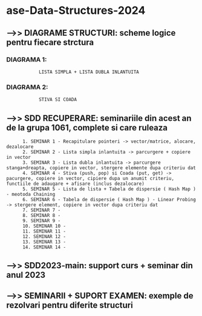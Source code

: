 # ase-Data-Structures-2024
 
## -->> DIAGRAME STRUCTURI: scheme logice pentru fiecare strctura
   ### DIAGRAMA 1: 
                LISTA SIMPLA + LISTA DUBLA INLANTUITA
   ### DIAGRAMA 2:
                STIVA SI COADA 

## -->> SDD RECUPERARE: seminariile din acest an de la grupa 1061, complete si care ruleaza
          1. SEMINAR 1 - Recapitulare pointeri -> vector/matrice, alocare, dezalocare 
          2. SEMINAR 2 - Lista simpla inlantuita -> parcurgere + copiere in vector 
          3. SEMINAR 3 - Lista dubla inlantuita -> parcurgere stanga+dreapta, copiere in vector, stergere elemente dupa criteriu dat
          4. SEMINAR 4 - Stiva (push, pop) si Coada (put, get) -> pacurgere, copiere in vector, cipiere dupa un anumit criteriu, functiile de adaugare + afisare (inclus dezalocare)
          5. SEMINAR 5 - Lista de lista + Tabela de dispersie ( Hash Map ) - meotoda Chaining
          6. SEMINAR 6 - Tabela de dispersie ( Hash Map ) - Linear Probing -> stergere element, copiere in vector dupa criteriu dat 
          7. SEMINAR 7 -
          8. SEMINAR 8 - 
          9. SEMINAR 9 - 
          10. SEMINAR 10 -
          11. SEMINAR 11 - 
          12. SEMINAR 12 - 
          13. SEMINAR 13 - 
          14. SEMINAR 14 -
## -->> SDD2023-main: support curs + seminar din anul 2023
## -->> SEMINARII + SUPORT EXAMEN: exemple de rezolvari pentru diferite structuri 
